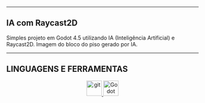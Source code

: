 <hr><h2 align="left">IA com Raycast2D</h2>
<p align="left">
    Simples projeto em Godot 4.5 utilizando IA (Inteligência Artificial) e Raycast2D.
    Imagem do bloco do piso gerado por IA.
</p>

<hr><h2 align="left">LINGUAGENS E FERRAMENTAS</h2>
<p align="center">
    <a href="https://git-scm.com/" target="_blank" rel="noreferrer">
        <img src="https://www.vectorlogo.zone/logos/git-scm/git-scm-icon.svg" alt="git" width="40" height="40"/>
    </a>
    <a href="https://godotengine.org/" target="_blank" rel="noreferrer">
        <img src="https://godotengine.org/assets/favicon.svg" alt="Godot Engine" width="40" height="40"/>
    </a>
</p>
